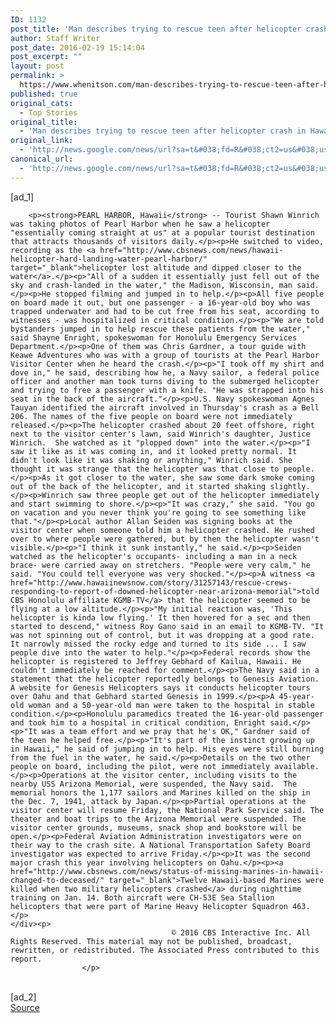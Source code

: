 ```yaml
---
ID: 1132
post_title: 'Man describes trying to rescue teen after helicopter crash in Hawaii &#8211; CBS News'
author: Staff Writer
post_date: 2016-02-19 15:14:04
post_excerpt: ""
layout: post
permalink: >
  https://www.whenitson.com/man-describes-trying-to-rescue-teen-after-helicopter-crash-in-hawaii-cbs-news/
published: true
original_cats:
  - Top Stories
original_title:
  - 'Man describes trying to rescue teen after helicopter crash in Hawaii - CBS News'
original_link:
  - 'http://news.google.com/news/url?sa=t&#038;fd=R&#038;ct2=us&#038;usg=AFQjCNG74IYHNIFwbqcfA7a-u1AdkQLDZQ&#038;clid=c3a7d30bb8a4878e06b80cf16b898331&#038;cid=52779049409812&#038;ei=OzHHVojcGNiphQHc9ZHQBQ&#038;url=http://www.cbsnews.com/news/pearl-harbor-helicopter-crash-man-describes-trying-to-rescue-passenger/'
canonical_url:
  - 'http://news.google.com/news/url?sa=t&#038;fd=R&#038;ct2=us&#038;usg=AFQjCNG74IYHNIFwbqcfA7a-u1AdkQLDZQ&#038;clid=c3a7d30bb8a4878e06b80cf16b898331&#038;cid=52779049409812&#038;ei=OzHHVojcGNiphQHc9ZHQBQ&#038;url=http://www.cbsnews.com/news/pearl-harbor-helicopter-crash-man-describes-trying-to-rescue-passenger/'
---
```

 [ad_1]
<br><div itemprop="articleBody" id="article-entry" readability="171.62676324819">

        
        <p><strong>PEARL HARBOR, Hawaii</strong> -- Tourist Shawn Winrich was taking photos of Pearl Harbor when he saw a helicopter "essentially coming straight at us" at a popular tourist destination that attracts thousands of visitors daily.</p><p>He switched to video, recording as the <a href="http://www.cbsnews.com/news/hawaii-helicopter-hard-landing-water-pearl-harbor/" target="_blank">helicopter lost altitude and dipped closer to the water</a>.</p><p>"All of a sudden it essentially just fell out of the sky and crash-landed in the water," the Madison, Wisconsin, man said.</p><p>He stopped filming and jumped in to help.</p><p>All five people on board made it out, but one passenger - a 16-year-old boy who was trapped underwater and had to be cut free from his seat, according to witnesses - was hospitalized in critical condition.</p><p>"We are told bystanders jumped in to help rescue these patients from the water," said Shayne Enright, spokeswoman for Honolulu Emergency Services Department.</p><p>One of them was Chris Gardner, a tour guide with Keawe Adventures who was with a group of tourists at the Pearl Harbor Visitor Center when he heard the crash.</p><p>"I took off my shirt and dove in," he said, describing how he, a Navy sailor, a federal police officer and another man took turns diving to the submerged helicopter and trying to free a passenger with a knife. "He was strapped into his seat in the back of the aircraft."</p><p>U.S. Navy spokeswoman Agnes Tauyan identified the aircraft involved in Thursday's crash as a Bell 206. The names of the five people on board were not immediately released.</p><p>The helicopter crashed about 20 feet offshore, right next to the visitor center's lawn, said Winrich's daughter, Justice Winrich.  She watched as it "plopped down" into the water.</p><p>"I saw it like as it was coming in, and it looked pretty normal. It didn't look like it was shaking or anything," Winrich said. She thought it was strange that the helicopter was that close to people.</p><p>As it got closer to the water, she saw some dark smoke coming out of the back of the helicopter, and it started shaking slightly.</p><p>Winrich saw three people get out of the helicopter immediately and start swimming to shore.</p><p>"It was crazy," she said. "You go on vacation and you never think you're going to see something like that."</p><p>Local author Allan Seiden was signing books at the visitor center when someone told him a helicopter crashed. He rushed over to where people were gathered, but by then the helicopter wasn't visible.</p><p>"I think it sunk instantly," he said.</p><p>Seiden watched as the helicopter's occupants- including a man in a neck brace- were carried away on stretchers. "People were very calm," he said. "You could tell everyone was very shocked."</p><p>A witness <a href="http://www.hawaiinewsnow.com/story/31257143/rescue-crews-responding-to-report-of-downed-helicopter-near-arizona-memorial">told CBS Honolulu affiliate KGMB-TV</a> that the helicopter seemed to be flying at a low altitude.</p><p>"My initial reaction was, 'This helicopter is kinda low flying.' It then hovered for a sec and then started to descend," witness Roy Gano said in an email to KGMB-TV. "It was not spinning out of control, but it was dropping at a good rate. It narrowly missed the rocky edge and turned to its side ... I saw people dive into the water to help."</p><p>Federal records show the helicopter is registered to Jeffrey Gebhard of Kailua, Hawaii. He couldn't immediately be reached for comment.</p><p>The Navy said in a statement that the helicopter reportedly belongs to Genesis Aviation. A website for Genesis Helicopters says it conducts helicopter tours over Oahu and that Gebhard started Genesis in 1999.</p><p>A 45-year-old woman and a 50-year-old man were taken to the hospital in stable condition.</p><p>Honolulu paramedics treated the 16-year-old passenger and took him to a hospital in critical condition, Enright said.</p><p>"It was a team effort and we pray that he's OK," Gardner said of the teen he helped free.</p><p>"It's part of the instinct growing up in Hawaii," he said of jumping in to help. His eyes were still burning from the fuel in the water, he said.</p><p>Details on the two other people on board, including the pilot, were not immediately available.</p><p>Operations at the visitor center, including visits to the nearby USS Arizona Memorial, were suspended, the Navy said.  The memorial honors the 1,177 sailors and Marines killed on the ship in the Dec. 7, 1941, attack by Japan.</p><p>Partial operations at the visitor center will resume Friday, the National Park Service said. The theater and boat trips to the Arizona Memorial were suspended. The visitor center grounds, museums, snack shop and bookstore will be open.</p><p>Federal Aviation Administration investigators were on their way to the crash site. A National Transportation Safety Board investigator was expected to arrive Friday.</p><p>It was the second major crash this year involving helicopters on Oahu.</p><p><a href="http://www.cbsnews.com/news/status-of-missing-marines-in-hawaii-changed-to-deceased/" target="_blank">Twelve Hawaii-based Marines were killed when two military helicopters crashed</a> during nighttime training on Jan. 14. Both aircraft were CH-53E Sea Stallion helicopters that were part of Marine Heavy Helicopter Squadron 463.</p>
    </div><p>
                                        © 2016 CBS Interactive Inc. All Rights Reserved. This material may not be published, broadcast, rewritten, or redistributed. The Associated Press contributed to this report.
                    </p>
<br>[ad_2]
<br><a href="http://news.google.com/news/url?sa=t&#038;fd=R&#038;ct2=us&#038;usg=AFQjCNG74IYHNIFwbqcfA7a-u1AdkQLDZQ&#038;clid=c3a7d30bb8a4878e06b80cf16b898331&#038;cid=52779049409812&#038;ei=OzHHVojcGNiphQHc9ZHQBQ&#038;url=http://www.cbsnews.com/news/pearl-harbor-helicopter-crash-man-describes-trying-to-rescue-passenger/">Source </a>